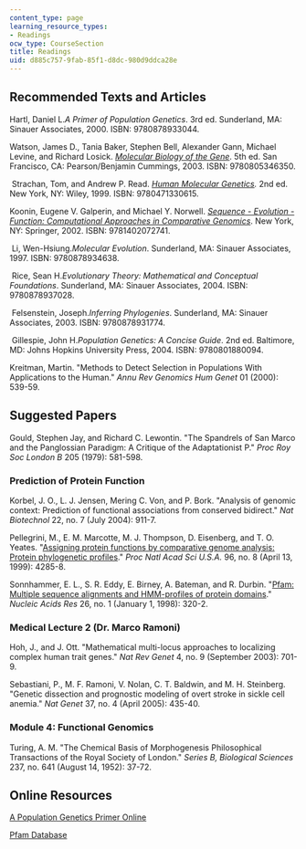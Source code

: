 ```yaml
---
content_type: page
learning_resource_types:
- Readings
ocw_type: CourseSection
title: Readings
uid: d885c757-9fab-85f1-d8dc-980d9ddca28e
---
```


Recommended Texts and Articles
------------------------------

Hartl, Daniel L._A Primer of Population Genetics_. 3rd ed. Sunderland, MA: Sinauer Associates, 2000. ISBN: 9780878933044.

Watson, James D., Tania Baker, Stephen Bell, Alexander Gann, Michael Levine, and Richard Losick. [_Molecular Biology of the Gene_](https://www.amazon.com/Molecular-Biology-Gene-James-Watson/dp/080539592X). 5th ed. San Francisco, CA: Pearson/Benjamin Cummings, 2003. ISBN: 9780805346350.

 Strachan, Tom, and Andrew P. Read. [_Human Molecular Genetics_](http://hmg.oxfordjournals.org/)_._ 2nd ed. New York, NY: Wiley, 1999. ISBN: 9780471330615.

Koonin, Eugene V. Galperin, and Michael Y. Norwell. [_Sequence - Evolution - Function: Computational Approaches in Comparative Genomics_](http://www.ncbi.nlm.nih.gov/books/bv.fcgi?call=bv.View..ShowTOC&rid=sef.TOC&depth=10). New York, NY: Springer, 2002. ISBN: 9781402072741.

 Li, Wen-Hsiung._Molecular Evolution_. Sunderland, MA: Sinauer Associates, 1997. ISBN: 9780878934638.

 Rice, Sean H._Evolutionary Theory: Mathematical and Conceptual Foundations_. Sunderland, MA: Sinauer Associates, 2004. ISBN: 9780878937028.

 Felsenstein, Joseph._Inferring Phylogenies_. Sunderland, MA: Sinauer Associates, 2003. ISBN: 9780878931774.

 Gillespie, John H._Population Genetics: A Concise Guide_. 2nd ed. Baltimore, MD: Johns Hopkins University Press, 2004. ISBN: 9780801880094.

Kreitman, Martin. "Methods to Detect Selection in Populations With Applications to the Human." _Annu Rev Genomics Hum Genet_ 01 (2000): 539-59.

Suggested Papers
----------------

Gould, Stephen Jay, and Richard C. Lewontin. "The Spandrels of San Marco and the Panglossian Paradigm: A Critique of the Adaptationist P." _Proc Roy Soc London B_ 205 (1979): 581-598.

### Prediction of Protein Function

Korbel, J. O., L. J. Jensen, Mering C. Von, and P. Bork. "Analysis of genomic context: Prediction of functional associations from conserved bidirect." _Nat Biotechnol_ 22, no. 7 (July 2004): 911-7.

Pellegrini, M., E. M. Marcotte, M. J. Thompson, D. Eisenberg, and T. O. Yeates. "[Assigning protein functions by comparative genome analysis: Protein phylogenetic profiles](http://www.ncbi.nlm.nih.gov/entrez/query.fcgi?cmd=Retrieve&db=pubmed&dopt=Abstract&list_uids=10200254&query_hl=5)." _Proc Natl Acad Sci U.S.A._ 96, no. 8 (April 13, 1999): 4285-8.

Sonnhammer, E. L., S. R. Eddy, E. Birney, A. Bateman, and R. Durbin. "[Pfam: Multiple sequence alignments and HMM-profiles of protein domains](http://www.ncbi.nlm.nih.gov/entrez/query.fcgi?cmd=Retrieve&db=pubmed&dopt=Abstract&list_uids=9399864&query_hl=15)." _Nucleic Acids Res_ 26, no. 1 (January 1, 1998): 320-2.

### Medical Lecture 2 (Dr. Marco Ramoni)

Hoh, J., and J. Ott. "Mathematical multi-locus approaches to localizing complex human trait genes." _Nat Rev Genet_ 4, no. 9 (September 2003): 701-9.

Sebastiani, P., M. F. Ramoni, V. Nolan, C. T. Baldwin, and M. H. Steinberg. "Genetic dissection and prognostic modeling of overt stroke in sickle cell anemia." _Nat Genet_ 37, no. 4 (April 2005): 435-40.

### Module 4: Functional Genomics

Turing, A. M. "The Chemical Basis of Morphogenesis Philosophical Transactions of the Royal Society of London." _Series B, Biological Sciences_ 237, no. 641 (August 14, 1952): 37-72.

Online Resources
----------------

[A Population Genetics Primer Online](http://en.wikipedia.org/wiki/Population_genetics)

[Pfam Database](http://pfam.xfam.org/)